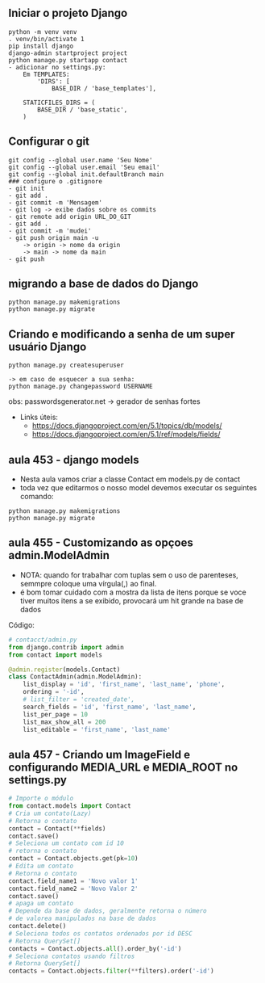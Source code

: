 ## Iniciar o projeto Django
```
python -m venv venv
. venv/bin/activate 1
pip install django
django-admin startproject project
python manage.py startapp contact
- adicionar no settings.py:
    Em TEMPLATES:
        'DIRS': [
            BASE_DIR / 'base_templates'],

    STATICFILES_DIRS = (
        BASE_DIR / 'base_static',
    )
```

## Configurar o git
```
git config --global user.name 'Seu Nome'
git config --global user.email 'Seu email'
git config --global init.defaultBranch main
### configure o .gitignore
- git init
- git add .
- git commit -m 'Mensagem'
- git log -> exibe dados sobre os commits
- git remote add origin URL_DO_GIT
- git add .
- git commit -m 'mudei'
- git push origin main -u
    -> origin -> nome da origin
    -> main -> nome da main
- git push
```

## migrando a base de dados do Django
```
python manage.py makemigrations
python manage.py migrate
```

## Criando e modificando a senha de um super usuário Django
```
python manage.py createsuperuser

-> em caso de esquecer a sua senha: 
python manage.py changepassword USERNAME
```
obs: passwordsgenerator.net -> gerador de senhas fortes
- Links úteis:
    - https://docs.djangoproject.com/en/5.1/topics/db/models/
    - https://docs.djangoproject.com/en/5.1/ref/models/fields/

## aula 453 - django models
- Nesta aula vamos criar a classe Contact em models.py de contact
- toda vez que editarmos o nosso model devemos executar os seguintes comando:
```
python manage.py makemigrations
python manage.py migrate
```

## aula 455 - Customizando as opçoes admin.ModelAdmin
- NOTA: quando for trabalhar com tuplas sem o uso de parenteses, semmpre coloque uma vírgula(,) ao final.
- é bom tomar cuidado com a mostra da lista de itens porque se voce tiver muitos itens a se exibido, provocará um hit grande na base de dados

Código:
~~~python
# contacct/admin.py
from django.contrib import admin
from contact import models

@admin.register(models.Contact)
class ContactAdmin(admin.ModelAdmin):
    list_display = 'id', 'first_name', 'last_name', 'phone',
    ordering = '-id',
    # list_filter = 'created_date',
    search_fields = 'id', 'first_name', 'last_name',
    list_per_page = 10
    list_max_show_all = 200
    list_editable = 'first_name', 'last_name'
~~~

## aula 457 - Criando um ImageField e configurando MEDIA_URL e MEDIA_ROOT no settings.py

```python
# Importe o módulo
from contact.models import Contact
# Cria um contato(Lazy)
# Retorna o contato
contact = Contact(**fields)
contact.save()
# Seleciona um contato com id 10
# retorna o contato
contact = Contact.objects.get(pk=10)
# Edita um contato
# Retorna o contato
contact.field_name1 = 'Novo valor 1'
contact.field_name2 = 'Novo Valor 2'
contact.save()
# apaga um contato
# Depende da base de dados, geralmente retorna o número
# de valorea manipulados na base de dados
contact.delete()
# Seleciona todos os contatos ordenados por id DESC
# Retorna QuerySet[]
contacts = Contact.objects.all().order_by('-id')
# Seleciona contatos usando filtros
# Retorna QuerySet[]
contacts = Contact.objects.filter(**filters).order('-id')
```